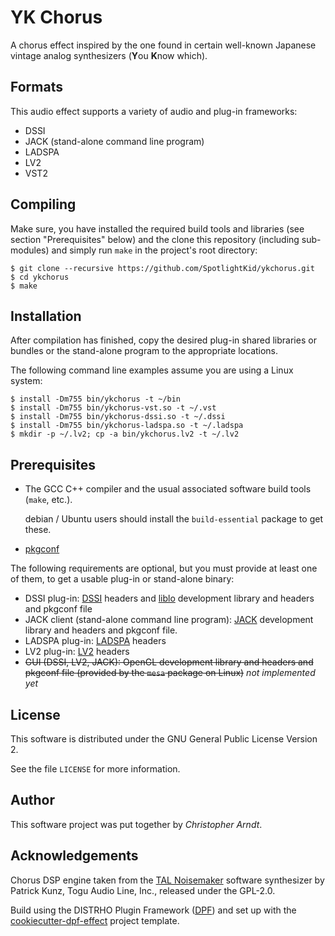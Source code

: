 # YK Chorus

A chorus effect inspired by the one found in certain well-known Japanese
vintage analog synthesizers (**Y**ou **K**now which).


## Formats

This audio effect supports a variety of audio and plug-in frameworks:

* DSSI
* JACK (stand-alone command line program)
* LADSPA
* LV2
* VST2


## Compiling

Make sure, you have installed the required build tools and libraries (see
section "Prerequisites" below) and the clone this repository (including
sub-modules) and simply run `make` in the project's root directory:

    $ git clone --recursive https://github.com/SpotlightKid/ykchorus.git
    $ cd ykchorus
    $ make


## Installation

After compilation has finished, copy the desired plug-in shared libraries
or bundles or the stand-alone program to the appropriate locations.

The following command line examples assume you are using a Linux system:

    $ install -Dm755 bin/ykchorus -t ~/bin
    $ install -Dm755 bin/ykchorus-vst.so -t ~/.vst
    $ install -Dm755 bin/ykchorus-dssi.so -t ~/.dssi
    $ install -Dm755 bin/ykchorus-ladspa.so -t ~/.ladspa
    $ mkdir -p ~/.lv2; cp -a bin/ykchorus.lv2 -t ~/.lv2


## Prerequisites

* The GCC C++ compiler and the usual associated software build tools
  (`make`, etc.).

  debian / Ubuntu users should install the `build-essential` package
  to get these.

* [pkgconf]

The following requirements are optional, but you must provide at least one of
them, to get a usable plug-in or stand-alone binary:

* DSSI plug-in: [DSSI] headers and [liblo] development library and headers and
  pkgconf file
* JACK client (stand-alone command line program): [JACK] development library
  and headers and pkgconf file.
* LADSPA plug-in: [LADSPA] headers
* LV2 plug-in: [LV2] headers
* <del>GUI (DSSI, LV2, JACK): OpenGL development library and headers
  and pkgconf file (provided by the `mesa` package on Linux)</del>
  *not implemented yet*


## License

This software is distributed under the GNU General Public License Version 2.

See the file `LICENSE` for more information.


## Author

This software project was put together by *Christopher Arndt*.


## Acknowledgements

Chorus DSP engine taken from the [TAL Noisemaker] software synthesizer by
Patrick Kunz, Togu Audio Line, Inc., released under the GPL-2.0.

Build using the DISTRHO Plugin Framework ([DPF]) and set up with the
[cookiecutter-dpf-effect] project template.


[cookiecutter-dpf-effect]: https://github.com/SpotlightKid/cookiecutter-dpf-effect
[DPF]: https://github.com/DISTRHO/DPF
[DSSI]: http://dssi.sourceforge.net/
[JACK]: http://jackaudio.org/
[LADSPA]: http://www.ladspa.org/
[liblo]: http://liblo.sourceforge.net/
[LV2]: http://lv2plug.in/
[pkgconf]: https://github.com/pkgconf/pkgconf
[TAL Noisemaker]: https://tal-software.com/products/tal-noisemaker
